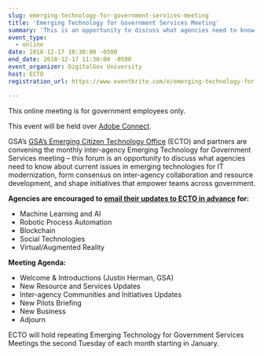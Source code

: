 ```yaml
---
slug: emerging-technology-for-government-services-meeting
title: 'Emerging Technology for Government Services Meeting'
summary: 'This is an opportunity to discuss what agencies need to know about current issues in emerging technologies for IT modernization and form consensus on inter-agency collaboration and resource development, and shape initiatives that empower teams across government&#46;'
event_type: 
  - online
date: 2018-12-17 10:30:00 -0500
end_date: 2018-12-17 11:30:00 -0500
event_organizer: DigitalGov University
host: ECTO
registration_url: https://www.eventbrite.com/e/emerging-technology-for-government-services-meeting-registration-53609046100

---
```


This online meeting is for government employees only.

This event will be held over [Adobe Connect](https://www.adobe.com/products/adobeconnect.html). 

GSA’s [GSA’s Emerging Citizen Technology Office](https://emerging.digital.gov/) (ECTO) and partners are convening the monthly inter-agency Emerging Technology for Government Services meeting – this forum is an opportunity to discuss what agencies need to know about current issues in emerging technologies for IT modernization, form consensus on inter-agency collaboration and resource development, and shape initiatives that empower teams across government.

**Agencies are encouraged to [email their updates to ECTO in advance](mailto:EmergingTech@GSA.gov) for:**

- Machine Learning and AI
- Robotic Process Automation
- Blockchain
- Social Technologies
- Virtual/Augmented Reality

**Meeting Agenda:**

- Welcome & Introductions (Justin Herman, GSA)
- New Resource and Services Updates
- Inter-agency Communities and Initiatives Updates
- New Pilots Briefing
- New Business
- Adjourn

ECTO will hold repeating Emerging Technology for Government Services Meetings the second Tuesday of each month starting in January. 
